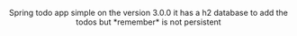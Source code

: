 <p align="center">
    Spring todo app simple on the version 3.0.0 it has a h2 database to add the todos but *remember* is not persistent
</p>
